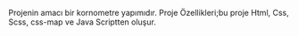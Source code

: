 Projenin amacı bir kornometre yapımıdır. 
Proje Özellikleri;bu proje Html, Css, Scss, css-map ve Java Scriptten oluşur.

